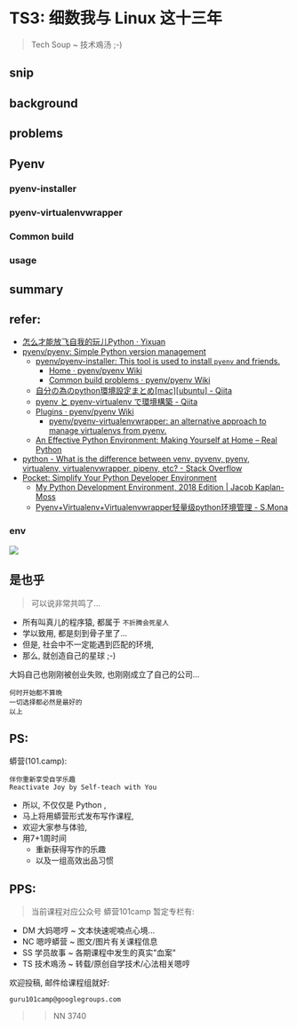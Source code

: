 # TS3: 细数我与 Linux 这十三年
> Tech Soup ~ 技术鳮汤 ;-)

## snip

## background

## problems

## Pyenv

### pyenv-installer

### pyenv-virtualenvwrapper

### Common build

### usage


## summary



## refer:

- [怎么才能放飞自我的玩儿Python · Yixuan](https://yixuan.li/geek/2018/07/31/pyenvVirtualenv/)
- [pyenv/pyenv: Simple Python version management](https://github.com/pyenv/pyenv)
    + [pyenv/pyenv-installer: This tool is used to install `pyenv` and friends.](https://github.com/pyenv/pyenv-installer)
        * [Home · pyenv/pyenv Wiki](https://github.com/pyenv/pyenv/wiki)
        * [Common build problems · pyenv/pyenv Wiki](https://github.com/pyenv/pyenv/wiki/Common-build-problems)
    + [自分の為のpython環境設定まとめ\[mac\]\[ubuntu\] - Qiita](https://qiita.com/miyamotok0105/items/55a828070b6d6abc1a7c)
    + [pyenv と pyenv-virtualenv で環境構築 - Qiita](https://qiita.com/Kodaira_/items/feadfef9add468e3a85b)
    + [Plugins · pyenv/pyenv Wiki](https://github.com/pyenv/pyenv/wiki/Plugins)
        * [pyenv/pyenv-virtualenvwrapper: an alternative approach to manage virtualenvs from pyenv.](https://github.com/pyenv/pyenv-virtualenvwrapper)
    + [An Effective Python Environment: Making Yourself at Home – Real Python](https://realpython.com/effective-python-environment/)
- [python - What is the difference between venv, pyvenv, pyenv, virtualenv, virtualenvwrapper, pipenv, etc? - Stack Overflow](https://stackoverflow.com/questions/41573587/what-is-the-difference-between-venv-pyvenv-pyenv-virtualenv-virtualenvwrappe/41573588#41573588)
- [Pocket: Simplify Your Python Developer Environment](http://scm.zoomquiet.top/data/20190323095254/index.html)
    + [My Python Development Environment, 2018 Edition | Jacob Kaplan-Moss](https://jacobian.org/2018/feb/21/python-environment-2018/)
    + [Pyenv+Virtualenv+Virtualenvwrapper轻量级python环境管理 - S.Mona](https://silbertmonaphia.github.io/pyenv+virtualenv+virtualenvwrapper%E8%BD%BB%E9%87%8F%E7%BA%A7python%E7%8E%AF%E5%A2%83%E7%AE%A1%E7%90%86.html)
 

### env

![](https://ipic.zoomquiet.top/2019-09-18-ScreenFetch-zq-mac-env.jpg)



## 是也乎
> 可以说非常共鸣了...

- 所有叫真儿的程序猿, 都属于 `不折腾会死星人`
- 学以致用, 都是刻到骨子里了...
- 但是, 社会中不一定能遇到匹配的环境,
- 那么, 就创造自己的星球 ;-)


大妈自己也刚刚被创业失败, 也刚刚成立了自己的公司...

    何时开始都不算晩
    一切选择都必然是最好的
    以上

## PS:
蟒营(101.camp): 

    伴你重新享受自学乐趣
    Reactivate Joy by Self-teach with You

- 所以, 不仅仅是 Python ,
- 马上将用蟒营形式发布写作课程,
- 欢迎大家参与体验,
- 用7+1周时间
    + 重新获得写作的乐趣
    + 以及一组高效出品习惯


## PPS:
> 当前课程对应公众号 蟒营101camp 暂定专栏有:

- DM 大妈嗯哼 ~ 文本快速呢喃点心境...
- NC 嗯哼蟒营 ~ 图文/图片有关课程信息
- SS 学员故事 ~ 各期课程中发生的真实"血案"
- TS 技术鳮汤 ~ 转载/原创自学技术/心法相关嗯哼


欢迎投稿, 邮件给课程组就好:

    guru101camp@googlegroups.com

>> NN 3740



